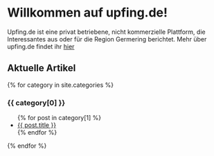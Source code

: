 # Willkommen auf upfing.de!

Upfing.de ist eine privat betriebene, nicht kommerzielle Plattform, die Interessantes aus oder für die Region Germering berichtet. Mehr über upfing.de findet ihr [hier](about.md)

## Aktuelle Artikel

{% for category in site.categories %}
  <h3>{{ category[0] }}</h3>
  <ul>
    {% for post in category[1] %}
      <li><a href="{{ post.url }}">{{ post.title }}</a></li>
    {% endfor %}
  </ul>
{% endfor %}
